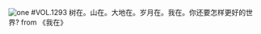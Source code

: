 ![one](http://image.wufazhuce.com/Fqf7jkpYMN6mnhsI6RrnN1_6deHd)
#VOL.1293
树在。山在。大地在。岁月在。我在。你还要怎样更好的世界?  from 《我在》